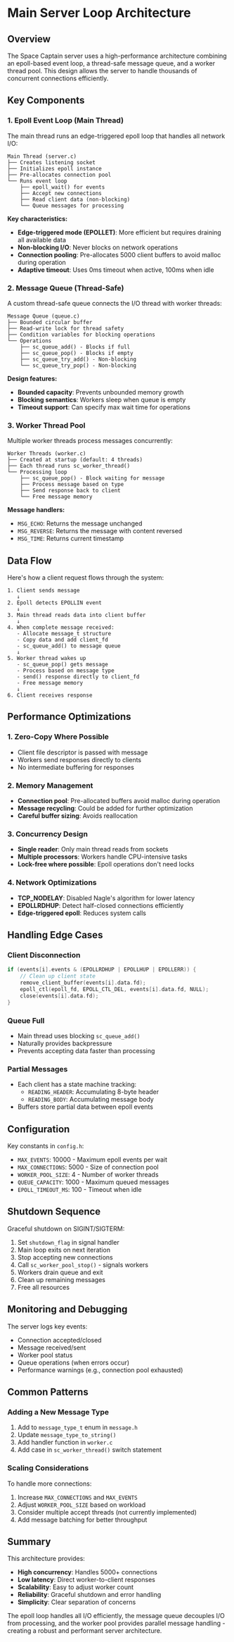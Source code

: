 # Main Server Loop Architecture

## Overview

The Space Captain server uses a high-performance architecture combining an epoll-based event loop, a thread-safe message queue, and a worker thread pool. This design allows the server to handle thousands of concurrent connections efficiently.

## Key Components

### 1. Epoll Event Loop (Main Thread)

The main thread runs an edge-triggered epoll loop that handles all network I/O:

```
Main Thread (server.c)
├── Creates listening socket
├── Initializes epoll instance
├── Pre-allocates connection pool
└── Runs event loop
    ├── epoll_wait() for events
    ├── Accept new connections
    ├── Read client data (non-blocking)
    └── Queue messages for processing
```

**Key characteristics:**
- **Edge-triggered mode (EPOLLET)**: More efficient but requires draining all available data
- **Non-blocking I/O**: Never blocks on network operations
- **Connection pooling**: Pre-allocates 5000 client buffers to avoid malloc during operation
- **Adaptive timeout**: Uses 0ms timeout when active, 100ms when idle

### 2. Message Queue (Thread-Safe)

A custom thread-safe queue connects the I/O thread with worker threads:

```
Message Queue (queue.c)
├── Bounded circular buffer
├── Read-write lock for thread safety
├── Condition variables for blocking operations
└── Operations
    ├── sc_queue_add() - Blocks if full
    ├── sc_queue_pop() - Blocks if empty
    ├── sc_queue_try_add() - Non-blocking
    └── sc_queue_try_pop() - Non-blocking
```

**Design features:**
- **Bounded capacity**: Prevents unbounded memory growth
- **Blocking semantics**: Workers sleep when queue is empty
- **Timeout support**: Can specify max wait time for operations

### 3. Worker Thread Pool

Multiple worker threads process messages concurrently:

```
Worker Threads (worker.c)
├── Created at startup (default: 4 threads)
├── Each thread runs sc_worker_thread()
└── Processing loop
    ├── sc_queue_pop() - Block waiting for message
    ├── Process message based on type
    ├── Send response back to client
    └── Free message memory
```

**Message handlers:**
- `MSG_ECHO`: Returns the message unchanged
- `MSG_REVERSE`: Returns the message with content reversed
- `MSG_TIME`: Returns current timestamp

## Data Flow

Here's how a client request flows through the system:

```
1. Client sends message
   ↓
2. Epoll detects EPOLLIN event
   ↓
3. Main thread reads data into client buffer
   ↓
4. When complete message received:
   - Allocate message_t structure
   - Copy data and add client_fd
   - sc_queue_add() to message queue
   ↓
5. Worker thread wakes up
   - sc_queue_pop() gets message
   - Process based on message type
   - send() response directly to client_fd
   - Free message memory
   ↓
6. Client receives response
```

## Performance Optimizations

### 1. Zero-Copy Where Possible
- Client file descriptor is passed with message
- Workers send responses directly to clients
- No intermediate buffering for responses

### 2. Memory Management
- **Connection pool**: Pre-allocated buffers avoid malloc during operation
- **Message recycling**: Could be added for further optimization
- **Careful buffer sizing**: Avoids reallocation

### 3. Concurrency Design
- **Single reader**: Only main thread reads from sockets
- **Multiple processors**: Workers handle CPU-intensive tasks
- **Lock-free where possible**: Epoll operations don't need locks

### 4. Network Optimizations
- **TCP_NODELAY**: Disabled Nagle's algorithm for lower latency
- **EPOLLRDHUP**: Detect half-closed connections efficiently
- **Edge-triggered epoll**: Reduces system calls

## Handling Edge Cases

### Client Disconnection
```c
if (events[i].events & (EPOLLRDHUP | EPOLLHUP | EPOLLERR)) {
    // Clean up client state
    remove_client_buffer(events[i].data.fd);
    epoll_ctl(epoll_fd, EPOLL_CTL_DEL, events[i].data.fd, NULL);
    close(events[i].data.fd);
}
```

### Queue Full
- Main thread uses blocking `sc_queue_add()`
- Naturally provides backpressure
- Prevents accepting data faster than processing

### Partial Messages
- Each client has a state machine tracking:
  - `READING_HEADER`: Accumulating 8-byte header
  - `READING_BODY`: Accumulating message body
- Buffers store partial data between epoll events

## Configuration

Key constants in `config.h`:
- `MAX_EVENTS`: 10000 - Maximum epoll events per wait
- `MAX_CONNECTIONS`: 5000 - Size of connection pool
- `WORKER_POOL_SIZE`: 4 - Number of worker threads
- `QUEUE_CAPACITY`: 1000 - Maximum queued messages
- `EPOLL_TIMEOUT_MS`: 100 - Timeout when idle

## Shutdown Sequence

Graceful shutdown on SIGINT/SIGTERM:

1. Set `shutdown_flag` in signal handler
2. Main loop exits on next iteration
3. Stop accepting new connections
4. Call `sc_worker_pool_stop()` - signals workers
5. Workers drain queue and exit
6. Clean up remaining messages
7. Free all resources

## Monitoring and Debugging

The server logs key events:
- Connection accepted/closed
- Message received/sent
- Worker pool status
- Queue operations (when errors occur)
- Performance warnings (e.g., connection pool exhausted)

## Common Patterns

### Adding a New Message Type

1. Add to `message_type_t` enum in `message.h`
2. Update `message_type_to_string()`
3. Add handler function in `worker.c`
4. Add case in `sc_worker_thread()` switch statement

### Scaling Considerations

To handle more connections:
1. Increase `MAX_CONNECTIONS` and `MAX_EVENTS`
2. Adjust `WORKER_POOL_SIZE` based on workload
3. Consider multiple accept threads (not currently implemented)
4. Add message batching for better throughput

## Summary

This architecture provides:
- **High concurrency**: Handles 5000+ connections
- **Low latency**: Direct worker-to-client responses
- **Scalability**: Easy to adjust worker count
- **Reliability**: Graceful shutdown and error handling
- **Simplicity**: Clear separation of concerns

The epoll loop handles all I/O efficiently, the message queue decouples I/O from processing, and the worker pool provides parallel message handling - creating a robust and performant server architecture.